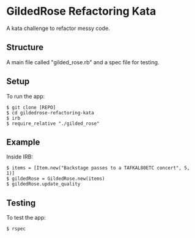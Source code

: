 # GildedRose Refactoring Kata

A kata challenge to refactor messy code.

## Structure

A main file called "gilded_rose.rb" and a spec file for testing.

## Setup

To run the app:

```
$ git clone [REPO]
$ cd gildedrose-refactoring-kata
$ irb
$ require_relative "./gilded_rose"
```

## Example

Inside IRB:

```
$ items = [Item.new("Backstage passes to a TAFKAL80ETC concert", 5, 1)]
$ gildedRose = GildedRose.new(items)
$ gildedRose.update_quality
```

## Testing

To test the app:

```
$ rspec
```
